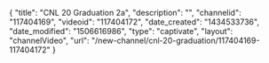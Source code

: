 {
    "title": "CNL 20 Graduation 2a",
    "description": "",
    "channelid": "117404169",
    "videoid": "117404172",
    "date_created": "1434533736",
    "date_modified": "1506616986",
    "type": "captivate",
    "layout": "channelVideo",
    "url": "\/new-channel\/cnl-20-graduation\/117404169-117404172"
}